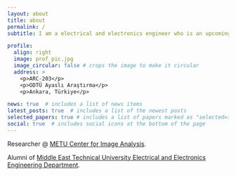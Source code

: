 ```yaml
---
layout: about
title: about
permalink: /
subtitle: I am a electrical and electronics engineer who is an upcoming MSc student at  <a href='https://www.sciences.universite-paris-saclay.fr/'>Université Paris-Saclay</a> . I am interested in research studies in theoretical and computational neuroscience, neuromorphic vision, event-based vision and learning systems.

profile:
  align: right
  image: prof_pic.jpg
  image_circular: false # crops the image to make it circular
  address: >
    <p>ARC-203</p>
    <p>ODTÜ Ayaslı Araştırma</p>
    <p>Ankara, Türkiye</p>

news: true  # includes a list of news items
latest_posts: true  # includes a list of the newest posts
selected_papers: true # includes a list of papers marked as "selected={true}"
social: true  # includes social icons at the bottom of the page
---
```

 <p>Researcher @ <a href='https://ogam.metu.edu.tr'>METU Center for Image Analysis</a>. </p> <p>Alumni of <a href='https://eee.metu.edu.tr'>Middle East Technical University Electrical and Electronics Engineering Department</a>. </p>
